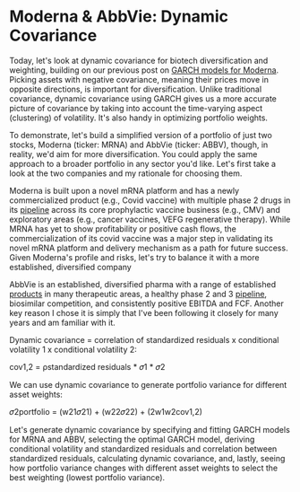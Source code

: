 # Moderna & AbbVie: Dynamic Covariance

Today, let's look at dynamic covariance for biotech diversification and weighting, building on our previous post on [GARCH models for Moderna](https://crawstat.com/2021/01/20/moderna-modeling-volatility-with-garch/). Picking assets with negative covariance, meaning their prices move in opposite directions, is important for diversification. Unlike traditional covariance, dynamic covariance using GARCH gives us a more accurate picture of covariance by taking into account the time-varying aspect (clustering) of volatility. It's also handy in optimizing portfolio weights. 

To demonstrate, let's build a simplified version of a portfolio of just two stocks, Moderna (ticker: MRNA) and AbbVie (ticker: ABBV), though, in reality, we'd aim for more diversification. You could apply the same approach to a broader portfolio in any sector you'd like. Let's first take a look at the two companies and my rationale for choosing them. 

Moderna is built upon a novel mRNA platform and has a newly commercialized product (e.g., Covid vaccine) with multiple phase 2 drugs in its [pipeline](https://www.modernatx.com/pipeline) across its core prophylactic vaccine business (e.g., CMV) and exploratory areas (e.g., cancer vaccines, VEFG regenerative therapy). While MRNA has yet to show profitability or positive cash flows, the commercialization of its covid vaccine was a major step in validating its novel mRNA platform and delivery mechanism as a path for future success. Given Moderna's profile and risks, let's try to balance it with a more established, diversified company    

AbbVie is an established, diversified pharma with a range of established [products](https://www.abbvie.com/our-science/products.html) in many therapeutic areas, a healthy phase 2 and 3 [pipeline](https://www.abbvie.com/our-science/pipeline.html), biosimilar competition, and consistently positive EBITDA and FCF. Another key reason I chose it is simply that I've been following it closely for many years and am familiar with it. 

Dynamic covariance = correlation of standardized residuals x conditional volatility 1 x conditional volatility 2: 

cov1,2 = ρstandardized residuals  *  𝜎1 *  𝜎2

We can use dynamic covariance to generate portfolio variance for different asset weights: 

𝜎2portfolio =  (w21𝜎21) + (w22𝜎22) + (2w1w2cov1,2)

Let's generate dynamic covariance by specifying and fitting GARCH models for MRNA and ABBV, selecting the optimal GARCH model, deriving conditional volatility and standardized residuals and correlation between standardized residuals, calculating dynamic covariance, and, lastly, seeing how portfolio variance changes with different asset weights to select the best weighting (lowest portfolio variance). 

